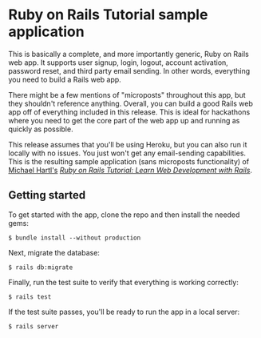 # Ruby on Rails Tutorial sample application

This is basically a complete, and more importantly generic, Ruby on Rails web app. It supports user signup, login, logout, account activation, password reset, and third party email sending. In other words, everything you need to build a Rails web app.

There might be a few mentions of "microposts" throughout this app, but they shouldn't reference anything. Overall, you can build a good Rails web app off of everything included in this release. This is ideal for hackathons where you need to get the core part of the web app up and running as quickly as possible.

This release assumes that you'll be using Heroku, but you can also run it locally with no issues. You just won't get any email-sending capabilities. This is the resulting sample application (sans microposts functionality) of [Michael Hartl's](http://www.michaelhartl.com/) [*Ruby on Rails Tutorial: Learn Web Development with Rails*](http://www.railstutorial.org/).

## Getting started

To get started with the app, clone the repo and then install the needed gems:

```
$ bundle install --without production
```

Next, migrate the database:

```
$ rails db:migrate
```

Finally, run the test suite to verify that everything is working correctly:

```
$ rails test
```

If the test suite passes, you'll be ready to run the app in a local server:

```
$ rails server
```